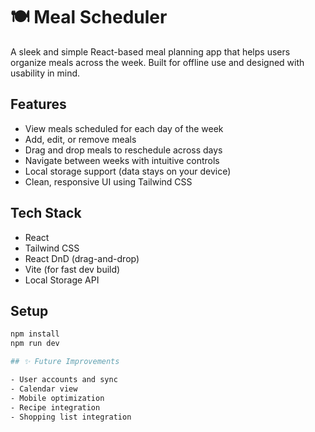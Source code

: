 # 🍽️ Meal Scheduler

A sleek and simple React-based meal planning app that helps users organize meals across the week. Built for offline use and designed with usability in mind.

## Features

- View meals scheduled for each day of the week
- Add, edit, or remove meals
- Drag and drop meals to reschedule across days
- Navigate between weeks with intuitive controls
- Local storage support (data stays on your device)
- Clean, responsive UI using Tailwind CSS

## Tech Stack

- React
- Tailwind CSS
- React DnD (drag-and-drop)
- Vite (for fast dev build)
- Local Storage API

## Setup

```bash
npm install
npm run dev

## ✨ Future Improvements

- User accounts and sync
- Calendar view
- Mobile optimization
- Recipe integration
- Shopping list integration